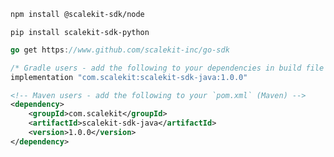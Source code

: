 <Tabs groupId="tech-stack" queryString>
<TabItem value="nodejs" label="Node.js">

```bash
npm install @scalekit-sdk/node
```

</TabItem>
<TabItem value="py" label="Python">

```shell
pip install scalekit-sdk-python
```

</TabItem>
<TabItem value="golang" label="Go">

```go
go get https://www.github.com/scalekit-inc/go-sdk
```

</TabItem>
<TabItem value="java" label="Java">

```groovy
/* Gradle users - add the following to your dependencies in build file */
implementation "com.scalekit:scalekit-sdk-java:1.0.0"
```

```xml
<!-- Maven users - add the following to your `pom.xml` (Maven) -->
<dependency>
    <groupId>com.scalekit</groupId>
    <artifactId>scalekit-sdk-java</artifactId>
    <version>1.0.0</version>
</dependency>
```

</TabItem>
</Tabs>
